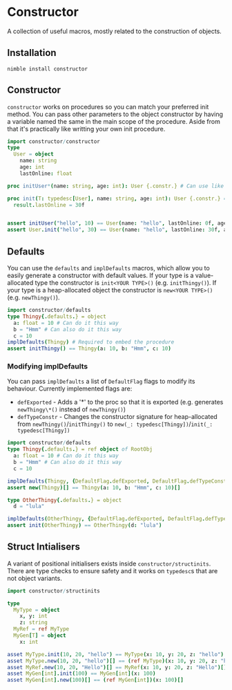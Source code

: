 # Constructor

A collection of useful macros, mostly related to the construction of objects.

## Installation

`nimble install constructor`

## Constructor

`constructor` works on procedures so you can match your preferred init method.
You can pass other parameters to the object constructor by having a variable named the same in the main scope of the procedure.
Aside from that it's practically like writting your own init procedure.

```nim
import constructor/constructor
type
  User = object
    name: string
    age: int
    lastOnline: float

proc initUser*(name: string, age: int): User {.constr.} # Can use like a forward declare.

proc init(T: typedesc[User], name: string, age: int): User {.constr.} =
  result.lastOnline = 30f


assert initUser("hello", 10) == User(name: "hello", lastOnline: 0f, age: 10)
assert User.init("hello", 30) == User(name: "hello", lastOnline: 30f, age: 30)

```

## Defaults

You can use the `defaults` and `implDefaults` macros, which allow you to easily generate a constructor with default values.
If your type is a value-allocated type the constructor is `init<YOUR TYPE>()` (e.g. `initThingy()`).
If your type is a heap-allocated object the constructor is `new<YOUR TYPE>()` (e.g. `newThingy()`).

```nim
import constructor/defaults
type Thingy{.defaults.} = object
  a: float = 10 # Can do it this way
  b = "Hmm" # Can also do it this way
  c = 10
implDefaults(Thingy) # Required to embed the procedure
assert initThingy() == Thingy(a: 10, b: "Hmm", c: 10)
```

### Modifying implDefaults

You can pass `implDefaults` a list of `DefaultFlag` flags to modify its behaviour.
Currently implemented flags are:

-   `defExported` - Adds a '\*' to the proc so that it is exported (e.g. generates `newThingy\*()` instead of `newThingy()`)
-   `defTypeConstr` - Changes the constructor signature for heap-allocated from `newThingy()`/`initThingy()` to `new(_: typedesc[Thingy])`/`init(_: typedesc[Thingy])`

```nim
import constructor/defaults
type Thingy{.defaults.} = ref object of RootObj
  a: float = 10 # Can do it this way
  b = "Hmm" # Can also do it this way
  c = 10

implDefaults(Thingy, {DefaultFlag.defExported, DefaultFlag.defTypeConstr})
assert new(Thingy)[] == Thingy(a: 10, b: "Hmm", c: 10)[]

type OtherThingy{.defaults.} = object
  d = "lula"

implDefaults(OtherThingy, {DefaultFlag.defExported, DefaultFlag.defTypeConstr})
assert init(OtherThingy) == OtherThingy(d: "lula")
```


## Struct Intialisers
A variant of positional initialisers exists inside `constructor/structinits`.
There are type checks to ensure safety and it works on `typedesc`s that are not object variants.

```nim
import constructor/structinits

type
  MyType = object
    x, y: int
    z: string
  MyRef = ref MyType
  MyGen[T] = object
    x: int

asset MyType.init(10, 20, "hello") == MyType(x: 10, y: 20, z: "hello")
asset MyType.new(10, 20, "hello")[] == (ref MyType)(x: 10, y: 20, z: "hello")[]
asset MyRef.new(10, 20, "Hello")[] == MyRef(x: 10, y: 20, z: "Hello")[]
asset MyGen[int].init(100) == MyGen[int](x: 100)
asset MyGen[int].new(100)[] == (ref MyGen[int])(x: 100)[]
```
